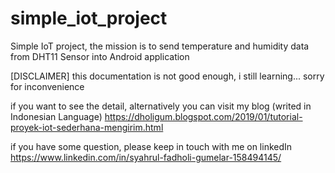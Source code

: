 # simple_iot_project
Simple IoT project, the mission is to send temperature and humidity data from DHT11 Sensor into Android application

[DISCLAIMER]
this documentation is not good enough, 
i still learning... sorry for inconvenience

if you want to see the detail, alternatively you can visit my blog (writed in Indonesian Language)
https://dholigum.blogspot.com/2019/01/tutorial-proyek-iot-sederhana-mengirim.html

if you have some question, please keep in touch with me on linkedIn https://www.linkedin.com/in/syahrul-fadholi-gumelar-158494145/
